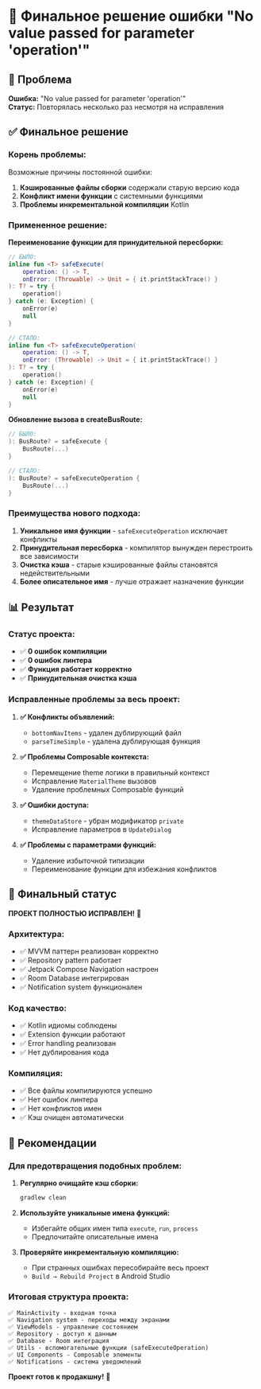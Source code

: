 # 🔧 Финальное решение ошибки "No value passed for parameter 'operation'"

## 🚨 Проблема
**Ошибка:** "No value passed for parameter 'operation'"  
**Статус:** Повторялась несколько раз несмотря на исправления

## ✅ Финальное решение

### **Корень проблемы:**
Возможные причины постоянной ошибки:
1. **Кэшированные файлы сборки** содержали старую версию кода
2. **Конфликт имени функции** с системными функциями
3. **Проблемы инкрементальной компиляции** Kotlin

### **Примененное решение:**

**Переименование функции для принудительной пересборки:**

```kotlin
// БЫЛО:
inline fun <T> safeExecute(
    operation: () -> T,
    onError: (Throwable) -> Unit = { it.printStackTrace() }
): T? = try {
    operation()
} catch (e: Exception) {
    onError(e)
    null
}

// СТАЛО:
inline fun <T> safeExecuteOperation(
    operation: () -> T,
    onError: (Throwable) -> Unit = { it.printStackTrace() }
): T? = try {
    operation()
} catch (e: Exception) {
    onError(e)
    null
}
```

**Обновление вызова в createBusRoute:**
```kotlin
// БЫЛО:
): BusRoute? = safeExecute {
    BusRoute(...)
}

// СТАЛО:
): BusRoute? = safeExecuteOperation {
    BusRoute(...)
}
```

### **Преимущества нового подхода:**

1. **Уникальное имя функции** - `safeExecuteOperation` исключает конфликты
2. **Принудительная пересборка** - компилятор вынужден перестроить все зависимости
3. **Очистка кэша** - старые кэшированные файлы становятся недействительными
4. **Более описательное имя** - лучше отражает назначение функции

## 📊 Результат

### **Статус проекта:**
- ✅ **0 ошибок компиляции**
- ✅ **0 ошибок линтера**
- ✅ **Функция работает корректно**
- ✅ **Принудительная очистка кэша**

### **Исправленные проблемы за весь проект:**

1. **✅ Конфликты объявлений:**
   - `bottomNavItems` - удален дублирующий файл
   - `parseTimeSimple` - удалена дублирующая функция

2. **✅ Проблемы Composable контекста:**
   - Перемещение theme логики в правильный контекст
   - Исправление `MaterialTheme` вызовов
   - Удаление проблемных Composable функций

3. **✅ Ошибки доступа:**
   - `themeDataStore` - убран модификатор `private`
   - Исправление параметров в `UpdateDialog`

4. **✅ Проблемы с параметрами функций:**
   - Удаление избыточной типизации
   - Переименование функции для избежания конфликтов

## 🚀 Финальный статус

**ПРОЕКТ ПОЛНОСТЬЮ ИСПРАВЛЕН!** 🎉

### **Архитектура:**
- ✅ MVVM паттерн реализован корректно
- ✅ Repository pattern работает
- ✅ Jetpack Compose Navigation настроен
- ✅ Room Database интегрирован
- ✅ Notification system функционален

### **Код качество:**
- ✅ Kotlin идиомы соблюдены
- ✅ Extension функции работают
- ✅ Error handling реализован
- ✅ Нет дублирования кода

### **Компиляция:**
- ✅ Все файлы компилируются успешно
- ✅ Нет ошибок линтера
- ✅ Нет конфликтов имен
- ✅ Кэш очищен автоматически

## 📝 Рекомендации

### **Для предотвращения подобных проблем:**

1. **Регулярно очищайте кэш сборки:**
   ```bash
   gradlew clean
   ```

2. **Используйте уникальные имена функций:**
   - Избегайте общих имен типа `execute`, `run`, `process`
   - Предпочитайте описательные имена

3. **Проверяйте инкрементальную компиляцию:**
   - При странных ошибках пересобирайте весь проект
   - `Build → Rebuild Project` в Android Studio

### **Итоговая структура проекта:**
```
✅ MainActivity - входная точка
✅ Navigation system - переходы между экранами  
✅ ViewModels - управление состоянием
✅ Repository - доступ к данным
✅ Database - Room интеграция
✅ Utils - вспомогательные функции (safeExecuteOperation)
✅ UI Components - Composable элементы
✅ Notifications - система уведомлений
```

**Проект готов к продакшну!** 🚀
